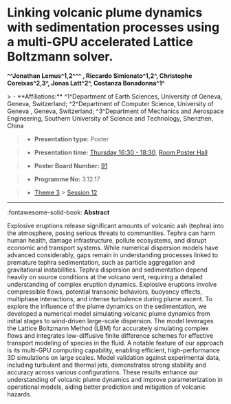 # Linking volcanic plume dynamics with sedimentation processes using a multi-GPU accelerated Lattice Boltzmann solver.

**^^Jonathan Lemus^1,2^^^ , Riccardo Simionato^1,2^, Christophe Coreixas^2,3^, Jonas Latt^2^, Costanza Bonadonna^1^**

<!-- more -->> - **Affiliations:** ^1^Department of Earth Sciences, University of Geneva, Geneva, Switzerland; ^2^Department of Computer Science, University of Geneva , Geneva, Switzerland; ^3^Department of Mechanics and Aerospace Engineering, Southern University of Science and Technology, Shenzhen, China

> - **Presentation type:** Poster

> - **Presentation time:** [Thursday 16:30 - 18:30](../sessions_comparison.md#__tabbed_3_6), [Room Poster Hall](../maps_venue.md#__tabbed_1_1)

> - **Poster Board Number:** [91](../map_poster_boards.md#thursday)

> - **Programme No:** 3.12.17

> - [Theme 3](../theme3.md) > [Session 12](../sessions/session-3-12.md)

--- 

:fontawesome-solid-book: **Abstract**

Explosive eruptions release significant amounts of volcanic ash (tephra) into the atmosphere, posing serious threats to communities. Tephra can harm human health, damage infrastructure, pollute ecosystems, and disrupt economic and transport systems. While numerical dispersion models have advanced considerably, gaps remain in understanding processes linked to premature tephra sedimentation, such as particle aggregation and gravitational instabilities. Tephra dispersion and sedimentation depend heavily on source conditions at the volcano vent, requiring a detailed understanding of complex eruption dynamics. Explosive eruptions involve compressible flows, potential transonic behaviors, buoyancy effects, multiphase interactions, and intense turbulence during plume ascent. To explore the influence of the plume dynamics on the sedimentation, we developed a numerical model simulating volcanic plume dynamics from initial stages to wind-driven large-scale dispersion. The model leverages the Lattice Boltzmann Method (LBM) for accurately simulating complex flows and integrates low-diffusive finite difference schemes for effective transport modeling of species in the fluid. A notable feature of our approach is its multi-GPU computing capability, enabling efficient, high-performance 3D simulations on large scales. Model validation against experimental data, including turbulent and thermal jets, demonstrates strong stability and accuracy across various configurations. These results enhance our understanding of volcanic plume dynamics and improve parameterization in operational models, aiding better prediction and mitigation of volcanic hazards.

